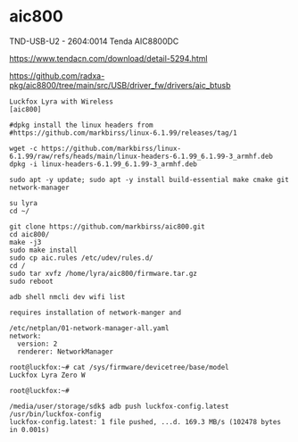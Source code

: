 # aic800
TND-USB-U2 - 2604:0014 Tenda AIC8800DC

https://www.tendacn.com/download/detail-5294.html

https://github.com/radxa-pkg/aic8800/tree/main/src/USB/driver_fw/drivers/aic_btusb

```
Luckfox Lyra with Wireless
[aic800]

#dpkg install the linux headers from 
#https://github.com/markbirss/linux-6.1.99/releases/tag/1

wget -c https://github.com/markbirss/linux-6.1.99/raw/refs/heads/main/linux-headers-6.1.99_6.1.99-3_armhf.deb
dpkg -i linux-headers-6.1.99_6.1.99-3_armhf.deb

sudo apt -y update; sudo apt -y install build-essential make cmake git network-manager

su lyra
cd ~/

git clone https://github.com/markbirss/aic800.git
cd aic800/
make -j3
sudo make install
sudo cp aic.rules /etc/udev/rules.d/
cd /
sudo tar xvfz /home/lyra/aic800/firmware.tar.gz
sudo reboot

adb shell nmcli dev wifi list

```

```
requires installation of network-manger and

/etc/netplan/01-network-manager-all.yaml
network:
  version: 2
  renderer: NetworkManager

root@luckfox:~# cat /sys/firmware/devicetree/base/model
Luckfox Lyra Zero W

root@luckfox:~# 

/media/user/storage/sdk$ adb push luckfox-config.latest /usr/bin/luckfox-config
luckfox-config.latest: 1 file pushed, ...d. 169.3 MB/s (102478 bytes in 0.001s)

```


